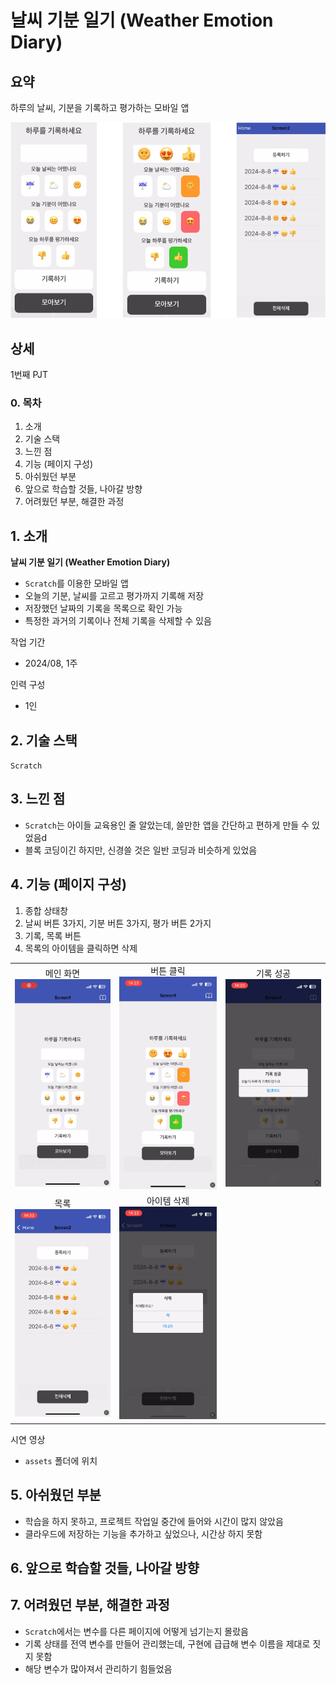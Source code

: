 # 날씨 기분 일기 (Weather Emotion Diary)

## 요약

하루의 날씨, 기분을 기록하고 평가하는 모바일 앱

![날씨 기분 일기](./assets/00-weather-emotion-diary.png)

## 상세

1번째 PJT

### 0. 목차

1. 소개
2. 기술 스택
3. 느낀 점
4. 기능 (페이지 구성)
5. 아쉬웠던 부분
6. 앞으로 학습할 것들, 나아갈 방향
7. 어려웠던 부분, 해결한 과정

## 1. 소개

**날씨 기분 일기 (Weather Emotion Diary)**

- `Scratch`를 이용한 모바일 앱
- 오늘의 기분, 날씨를 고르고 평가까지 기록해 저장
- 저장했던 날짜의 기록을 목록으로 확인 가능
- 특정한 과거의 기록이나 전체 기록을 삭제할 수 있음

작업 기간

- 2024/08, 1주

인력 구성

- 1인

## 2. 기술 스택

`Scratch`

## 3. 느낀 점

- `Scratch`는 아이들 교육용인 줄 알았는데, 쓸만한 앱을 간단하고 편하게 만들 수 있었음d
- 블록 코딩이긴 하지만, 신경쓸 것은 일반 코딩과 비슷하게 있었음

## 4. 기능 (페이지 구성)

1. 종합 상태창
2. 날씨 버튼 3가지, 기분 버튼 3가지, 평가 버튼 2가지
3. 기록, 목록 버튼
4. 목록의 아이템을 클릭하면 삭제

|                                                  |                                                        |                                                  |
| :----------------------------------------------: | :----------------------------------------------------: | :----------------------------------------------: |
| 메인 화면 ![메인 화면](./assets/01-메인화면.png) |    버튼 클릭 ![버튼 클릭](./assets/02-버튼클릭.png)    | 기록 성공 ![기록 성공](./assets/03-기록성공.png) |
|        목록 ![목록](./assets/04-목록.png)        | 아이템 삭제 ![아이템 삭제](./assets/05-아이템삭제.png) |                                                  |

시연 영상

- `assets` 폴더에 위치

## 5. 아쉬웠던 부분

- 학습을 하지 못하고, 프로젝트 작업일 중간에 들어와 시간이 많지 않았음
- 클라우드에 저장하는 기능을 추가하고 싶었으나, 시간상 하지 못함

## 6. 앞으로 학습할 것들, 나아갈 방향

## 7. 어려웠던 부분, 해결한 과정

- `Scratch`에서는 변수를 다른 페이지에 어떻게 넘기는지 몰랐음
- 기록 상태를 전역 변수를 만들어 관리했는데, 구현에 급급해 변수 이름을 제대로 짓지 못함
- 해당 변수가 많아져서 관리하기 힘들었음
